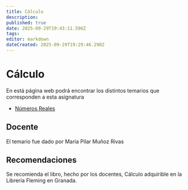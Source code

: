 ```yaml
---
title: Cálculo
description: 
published: true
date: 2025-09-29T19:43:11.596Z
tags: 
editor: markdown
dateCreated: 2025-09-29T19:29:46.290Z
---
```


# Cálculo
En está página web podrá encontrar los distintos temarios que corresponden a esta asignatura

- [Números Reales](tema1)




## Docente
El temario fue dado por María Pilar Muñoz Rivas

## Recomendaciones
Se recomienda el libro, hecho por los docentes, Cálculo adquirible en la Librería Fleming en Granada.